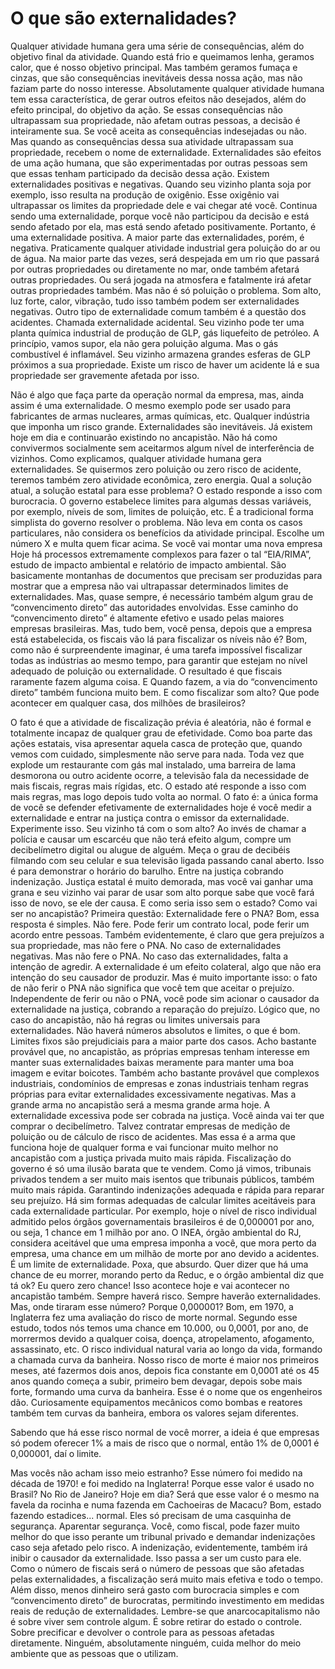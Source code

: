 # O que são externalidades?

Qualquer atividade humana gera uma série de consequências, além do objetivo final da atividade.
Quando está frio e queimamos lenha, geramos calor, que é nosso objetivo principal.
Mas também geramos fumaça e cinzas, que são consequências inevitáveis dessa nossa ação, mas não faziam parte do nosso interesse.
Absolutamente qualquer atividade humana tem essa característica, de gerar outros efeitos não desejados, além do efeito principal, do objetivo da ação.
Se essas consequências não ultrapassam sua propriedade, não afetam outras pessoas, a decisão é inteiramente sua. Se você aceita as consequências indesejadas ou não.
Mas quando as consequências dessa sua atividade ultrapassam sua propriedade, recebem o nome de externalidade.
Externalidades são efeitos de uma ação humana, que são experimentadas por outras pessoas sem que essas tenham participado da decisão dessa ação.
Existem externalidades positivas e negativas.
Quando seu vizinho planta soja por exemplo, isso resulta na produção de oxigênio.
Esse oxigênio vai ultrapassar os limites da propriedade dele e vai chegar até você.
Continua sendo uma externalidade, porque você não participou da decisão e está sendo afetado por ela, mas está sendo afetado positivamente. Portanto, é uma externalidade positiva.
A maior parte das externalidades, porém, é negativa.
Praticamente qualquer atividade industrial gera poluição do ar ou de água.
Na maior parte das vezes, será despejada em um rio que passará por outras propriedades ou diretamente no mar, onde também afetará outras propriedades.
Ou será jogada na atmosfera e fatalmente irá afetar outras propriedades também.
Mas não é só poluição o problema. Som alto, luz forte, calor, vibração, tudo isso também podem ser externalidades negativas.
Outro tipo de externalidade comum também é a questão dos acidentes. Chamada externalidade acidental.
Seu vizinho pode ter uma planta química industrial de produção de GLP, gás liquefeito de petróleo. A princípio, vamos supor, ela não gera poluição alguma.
Mas o gás combustível é inflamável. Seu vizinho armazena grandes esferas de GLP próximos a sua propriedade.
Existe um risco de haver um acidente lá e sua propriedade ser gravemente afetada por isso.

Não é algo que faça parte da operação normal da empresa, mas, ainda assim é uma externalidade.
O mesmo exemplo pode ser usado para fabricantes de armas nucleares, armas químicas, etc.
Qualquer indústria que imponha um risco grande.
Externalidades são inevitáveis. Já existem hoje em dia e continuarão existindo no ancapistão.
Não há como convivermos socialmente sem aceitarmos algum nível de interferência de vizinhos.
Como explicamos, qualquer atividade humana gera externalidades.
Se quisermos zero poluição ou zero risco de acidente, teremos também zero atividade econômica, zero energia.
Qual a solução atual, a solução estatal para esse problema?
O estado responde a isso com burocracia.
O governo estabelece limites para algumas dessas variáveis, por exemplo, níveis de som, limites de poluição, etc.
É a tradicional forma simplista do governo resolver o problema.
Não leva em conta os casos particulares, não considera os benefícios da atividade principal.
Escolhe um número X e multa quem ficar acima.
Se você vai montar uma nova empresa
Hoje há processos extremamente complexos para fazer o tal “EIA/RIMA”, estudo de impacto ambiental e relatório de impacto ambiental.
São basicamente montanhas de documentos que precisam ser produzidas para mostrar que a empresa não vai ultrapassar determinados limites de externalidades.
Mas, quase sempre, é necessário também algum grau de “convencimento direto” das autoridades envolvidas.
Esse caminho do “convencimento direto” é altamente efetivo e usado pelas maiores empresas brasileiras.
Mas, tudo bem, você pensa, depois que a empresa está estabelecida, os fiscais vão lá para fiscalizar os níveis não é?
Bom, como não é surpreendente imaginar, é uma tarefa impossível fiscalizar todas as indústrias ao mesmo tempo, para garantir que estejam no nível adequado de poluição ou externalidade.
O resultado é que fiscais raramente fazem alguma coisa. E Quando fazem, a via do “convencimento direto” também funciona muito bem.
E como fiscalizar som alto? Que pode acontecer em qualquer casa, dos milhões de brasileiros?

O fato é que a atividade de fiscalização prévia é aleatória, não é formal e totalmente incapaz de qualquer grau de efetividade.
Como boa parte das ações estatais, visa apresentar aquela casca de proteção que, quando vemos com cuidado, simplesmente não serve para nada.
Toda vez que explode um restaurante com gás mal instalado, uma barreira de lama desmorona ou outro acidente ocorre, a televisão fala da necessidade de mais fiscais, regras mais rígidas, etc.
O estado até responde a isso com mais regras, mas logo depois tudo volta ao normal.
O fato é: a única forma de você se defender efetivamente de externalidades hoje é você medir a externalidade e entrar na justiça contra o emissor da externalidade.
Experimente isso. Seu vizinho tá com o som alto? Ao invés de chamar a polícia e causar um escarcéu que não terá efeito algum, compre um decibelímetro digital ou alugue de alguém.
Meça o grau de decibéis filmando com seu celular e sua televisão ligada passando canal aberto. Isso é para demonstrar o horário do barulho. Entre na justiça cobrando indenização.
Justiça estatal é muito demorada, mas você vai ganhar uma grana e seu vizinho vai parar de usar som alto porque sabe que você fará isso de novo, se ele der causa.
E como seria isso sem o estado? Como vai ser no ancapistão?
Primeira questão: Externalidade fere o PNA? Bom, essa resposta é simples.
Não fere.
Pode ferir um contrato local, pode ferir um acordo entre pessoas.
Também evidentemente, é claro que gera prejuízos a sua propriedade, mas não fere o PNA. No caso de externalidades negativas. Mas não fere o PNA.
No caso das externalidades, falta a intenção de agredir.
A externalidade é um efeito colateral, algo que não era intenção do seu causador de produzir.
Mas é muito importante isso: o fato de não ferir o PNA não significa que você tem que aceitar o prejuízo.
Independente de ferir ou não o PNA, você pode sim acionar o causador da externalidade na justiça, cobrando a reparação do prejuízo.
Lógico que, no caso do ancapistão, não há regras ou limites universais para externalidades. Não haverá números absolutos e limites, o que é bom. Limites fixos são prejudiciais para a maior parte dos casos.
Acho bastante provável que, no ancapistão, as próprias empresas tenham interesse em manter suas externalidades baixas meramente para manter uma boa imagem e evitar boicotes.
Também acho bastante provável que complexos industriais, condomínios de empresas e zonas industriais tenham regras próprias para evitar externalidades excessivamente negativas.
Mas a grande arma no ancapistão será a mesma grande arma hoje. A externalidade excessiva pode ser cobrada na justiça.
Você ainda vai ter que comprar o decibelímetro. Talvez contratar empresas de medição de poluição ou de cálculo de risco de acidentes.
Mas essa é a arma que funciona hoje de qualquer forma e vai funcionar muito melhor no ancapistão com a justiça privada muito mais rápida.
Fiscalização do governo é só uma ilusão barata que te vendem.
Como já vimos, tribunais privados tendem a ser muito mais isentos que tribunais públicos, também muito mais rápida.
Garantindo indenizações adequada e rápida para reparar seu prejuízo.
Há sim formas adequadas de calcular limites aceitáveis para cada externalidade particular.
Por exemplo, hoje o nível de risco individual admitido pelos órgãos governamentais brasileiros é de 0,000001 por ano, ou seja, 1 chance em 1 milhão por ano.
O INEA, órgão ambiental do RJ, considera aceitável que uma empresa imponha a você, que mora perto da empresa, uma chance em um milhão de morte por ano devido a acidentes. É um limite de externalidade.
Poxa, que absurdo. Quer dizer que há uma chance de eu morrer, morando perto da Reduc, e o órgão ambiental diz que tá ok? Eu quero zero chance!
Isso acontece hoje e vai acontecer no ancapistão também. Sempre haverá risco. Sempre haverão externalidades.
Mas, onde tiraram esse número? Porque 0,000001?
Bom, em 1970, a Inglaterra fez uma avaliação do risco de morte normal.
Segundo esse estudo, todos nós temos uma chance em 10.000, ou 0,0001, por ano, de morrermos devido a qualquer coisa, doença, atropelamento, afogamento, assassinato, etc.
O risco individual natural varia ao longo da vida, formando a chamada curva da banheira.
Nosso risco de morte é maior nos primeiros meses, até fazermos dois anos, depois fica constante em 0,0001 até os 45 anos quando começa a subir, primeiro bem devagar, depois sobe mais forte, formando uma curva da banheira.
Esse é o nome que os engenheiros dão.
Curiosamente equipamentos mecânicos como bombas e reatores também tem curvas da banheira, embora os valores sejam diferentes.

Sabendo que há esse risco normal de você morrer, a ideia é que empresas só podem oferecer 1% a mais de risco que o normal, então 1% de 0,0001 é 0,000001, daí o limite.

Mas vocês não acham isso meio estranho? Esse número foi medido na década de 1970! e foi medido na Inglaterra!
Porque esse valor é usado no Brasil? No Rio de Janeiro? Hoje em dia?
Será que esse valor é o mesmo na favela da rocinha e numa fazenda em Cachoeiras de Macacu?
Bom, estado fazendo estadices... normal. Eles só precisam de uma casquinha de segurança.
Aparentar segurança.
Você, como fiscal, pode fazer muito melhor do que isso perante um tribunal privado e demandar indenizações caso seja afetado pelo risco.
A indenização, evidentemente, também irá inibir o causador da externalidade. Isso passa a ser um custo para ele.
Como o número de fiscais será o número de pessoas que são afetadas pelas externalidades, a fiscalização será muito mais efetiva e todo o tempo.
Além disso, menos dinheiro será gasto com burocracia simples e com “convencimento direto” de burocratas, permitindo investimento em medidas reais de redução de externalidades.
Lembre-se que anarcocapitalismo não é sobre viver sem controle algum.  É sobre retirar do estado o controle. Sobre precificar e devolver o controle para as pessoas afetadas diretamente.
Ninguém, absolutamente ninguém, cuida melhor do meio ambiente que as pessoas que o utilizam.
